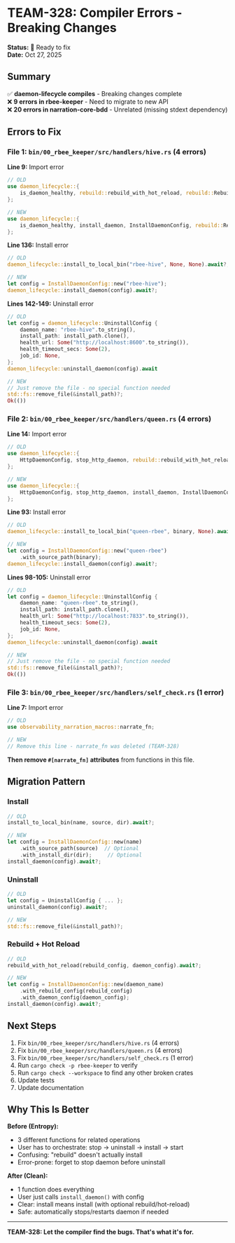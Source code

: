 # TEAM-328: Compiler Errors - Breaking Changes

**Status:** 🔨 Ready to fix  
**Date:** Oct 27, 2025

## Summary

✅ **daemon-lifecycle compiles** - Breaking changes complete  
❌ **9 errors in rbee-keeper** - Need to migrate to new API  
❌ **20 errors in narration-core-bdd** - Unrelated (missing stdext dependency)

## Errors to Fix

### File 1: `bin/00_rbee_keeper/src/handlers/hive.rs` (4 errors)

**Line 9:** Import error
```rust
// OLD
use daemon_lifecycle::{
    is_daemon_healthy, rebuild::rebuild_with_hot_reload, rebuild::RebuildConfig, stop_http_daemon,
};

// NEW
use daemon_lifecycle::{
    is_daemon_healthy, install_daemon, InstallDaemonConfig, rebuild::RebuildConfig, stop_http_daemon,
};
```

**Line 136:** Install error
```rust
// OLD
daemon_lifecycle::install_to_local_bin("rbee-hive", None, None).await?;

// NEW
let config = InstallDaemonConfig::new("rbee-hive");
daemon_lifecycle::install_daemon(config).await?;
```

**Lines 142-149:** Uninstall error
```rust
// OLD
let config = daemon_lifecycle::UninstallConfig {
    daemon_name: "rbee-hive".to_string(),
    install_path: install_path.clone(),
    health_url: Some("http://localhost:8600".to_string()),
    health_timeout_secs: Some(2),
    job_id: None,
};
daemon_lifecycle::uninstall_daemon(config).await

// NEW
// Just remove the file - no special function needed
std::fs::remove_file(&install_path)?;
Ok(())
```

### File 2: `bin/00_rbee_keeper/src/handlers/queen.rs` (4 errors)

**Line 14:** Import error
```rust
// OLD
use daemon_lifecycle::{
    HttpDaemonConfig, stop_http_daemon, rebuild::rebuild_with_hot_reload, rebuild::RebuildConfig,
};

// NEW
use daemon_lifecycle::{
    HttpDaemonConfig, stop_http_daemon, install_daemon, InstallDaemonConfig, rebuild::RebuildConfig,
};
```

**Line 93:** Install error
```rust
// OLD
daemon_lifecycle::install_to_local_bin("queen-rbee", binary, None).await?;

// NEW
let config = InstallDaemonConfig::new("queen-rbee")
    .with_source_path(binary);
daemon_lifecycle::install_daemon(config).await?;
```

**Lines 98-105:** Uninstall error
```rust
// OLD
let config = daemon_lifecycle::UninstallConfig {
    daemon_name: "queen-rbee".to_string(),
    install_path: install_path.clone(),
    health_url: Some("http://localhost:7833".to_string()),
    health_timeout_secs: Some(2),
    job_id: None,
};
daemon_lifecycle::uninstall_daemon(config).await

// NEW
// Just remove the file - no special function needed
std::fs::remove_file(&install_path)?;
Ok(())
```

### File 3: `bin/00_rbee_keeper/src/handlers/self_check.rs` (1 error)

**Line 7:** Import error
```rust
// OLD
use observability_narration_macros::narrate_fn;

// NEW
// Remove this line - narrate_fn was deleted (TEAM-328)
```

**Then remove `#[narrate_fn]` attributes** from functions in this file.

## Migration Pattern

### Install
```rust
// OLD
install_to_local_bin(name, source, dir).await?;

// NEW
let config = InstallDaemonConfig::new(name)
    .with_source_path(source)  // Optional
    .with_install_dir(dir);     // Optional
install_daemon(config).await?;
```

### Uninstall
```rust
// OLD
let config = UninstallConfig { ... };
uninstall_daemon(config).await?;

// NEW
std::fs::remove_file(&install_path)?;
```

### Rebuild + Hot Reload
```rust
// OLD
rebuild_with_hot_reload(rebuild_config, daemon_config).await?;

// NEW
let config = InstallDaemonConfig::new(daemon_name)
    .with_rebuild_config(rebuild_config)
    .with_daemon_config(daemon_config);
install_daemon(config).await?;
```

## Next Steps

1. Fix `bin/00_rbee_keeper/src/handlers/hive.rs` (4 errors)
2. Fix `bin/00_rbee_keeper/src/handlers/queen.rs` (4 errors)
3. Fix `bin/00_rbee_keeper/src/handlers/self_check.rs` (1 error)
4. Run `cargo check -p rbee-keeper` to verify
5. Run `cargo check --workspace` to find any other broken crates
6. Update tests
7. Update documentation

## Why This Is Better

**Before (Entropy):**
- 3 different functions for related operations
- User has to orchestrate: stop → uninstall → install → start
- Confusing: "rebuild" doesn't actually install
- Error-prone: forget to stop daemon before uninstall

**After (Clean):**
- 1 function does everything
- User just calls `install_daemon()` with config
- Clear: install means install (with optional rebuild/hot-reload)
- Safe: automatically stops/restarts daemon if needed

---

**TEAM-328: Let the compiler find the bugs. That's what it's for.**
